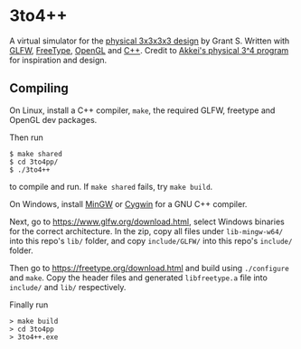 # 3to4++

A virtual simulator for the [physical 3x3x3x3 design](https://hypercubing.xyz/puzzles/physical/3x3x3x3/) by Grant S.
Written with [GLFW](https://www.glfw.org/), [FreeType](https://freetype.org/), [OpenGL](https://www.opengl.org/) and [C++](https://isocpp.org/).
Credit to [Akkei's physical 3^4 program](https://hypercubing.xyz/software/#other) for inspiration and design.

## Compiling

On Linux, install a C++ compiler, `make`, the required GLFW, freetype and OpenGL dev packages.

Then run
```
$ make shared
$ cd 3to4pp/
$ ./3to4++
```
to compile and run. If `make shared` fails, try `make build`.

On Windows, install [MinGW](https://www.mingw-w64.org/) or [Cygwin](https://www.cygwin.com/index.html) for a GNU C++ compiler.

Next, go to https://www.glfw.org/download.html, select Windows binaries for the correct architecture. In the zip, copy all files under `lib-mingw-w64/` into this repo's `lib/` folder, and copy `include/GLFW/` into this repo's `include/` folder.

Then go to https://freetype.org/download.html and build using `./configure` and `make`. Copy the header files and generated `libfreetype.a` file into `include/` and `lib/` respectively.

Finally run
```
> make build
> cd 3to4pp
> 3to4++.exe
```
